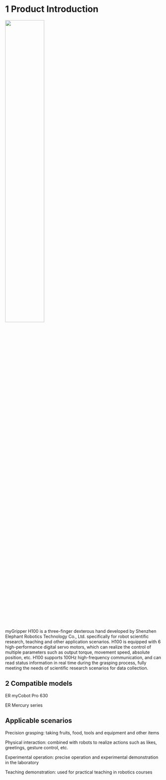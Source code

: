 # 1 Product Introduction

<img src="./img/myhand.jpg" width="50%" >

myGripper H100 is a three-finger dexterous hand developed by Shenzhen Elephant Robotics Technology Co., Ltd. specifically for robot scientific research, teaching and other application scenarios. H100 is equipped with 6 high-performance digital servo motors, which can realize the control of multiple parameters such as output torque, movement speed, absolute position, etc. H100 supports 100Hz high-frequency communication, and can read status information in real time during the grasping process, fully meeting the needs of scientific research scenarios for data collection.

## 2 Compatible models
ER myCobot Pro 630

ER Mercury series

## Applicable scenarios
Precision grasping: taking fruits, food, tools and equipment and other items

Physical interaction: combined with robots to realize actions such as likes, greetings, gesture control, etc.

Experimental operation: precise operation and experimental demonstration in the laboratory

Teaching demonstration: used for practical teaching in robotics courses
